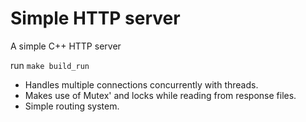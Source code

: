 # Simple HTTP server
A simple C++ HTTP server

run `make build_run`

- Handles multiple connections concurrently with threads.
- Makes use of Mutex' and locks while reading from response files.
- Simple routing system.
